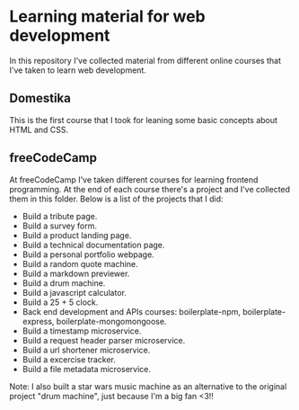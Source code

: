 # Learning material for web development
In this repository I've collected material from different online courses that I've taken to learn web development.

## Domestika
This is the first course that I took for leaning some basic concepts about HTML and CSS.

## freeCodeCamp
At freeCodeCamp I've taken different courses for learning frontend programming. At the end of each course there's a project and I've collected them in this folder. Below is a list of the projects that I did:

* Build a tribute page.
* Build a survey form.
* Build a product landing page.
* Build a technical documentation page.
* Build a personal portfolio webpage.
* Build a random quote machine.
* Build a markdown previewer.
* Build a drum machine.
* Build a javascript calculator.
* Build a 25 + 5 clock.
* Back end development and APIs courses: boilerplate-npm, boilerplate-express, boilerplate-mongomongoose.
* Build a timestamp microservice.
* Build a request header parser microservice.
* Build a url shortener microservice.
* Build a excercise tracker.
* Build a file metadata microservice.

Note: I also built a star wars music machine as an alternative to the original project "drum machine", just because I'm a big fan <3!!
